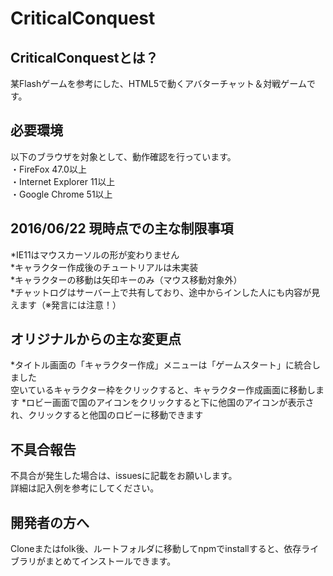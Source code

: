 # CriticalConquest
## CriticalConquestとは？
  某Flashゲームを参考にした、HTML5で動くアバターチャット＆対戦ゲームです。

## 必要環境
  以下のブラウザを対象として、動作確認を行っています。  
  ・FireFox 47.0以上  
  ・Internet Explorer 11以上  
  ・Google Chrome 51以上  

## 2016/06/22 現時点での主な制限事項
  *IE11はマウスカーソルの形が変わりません  
  *キャラクター作成後のチュートリアルは未実装  
  *キャラクターの移動は矢印キーのみ（マウス移動対象外）  
  *チャットログはサーバー上で共有しており、途中からインした人にも内容が見えます（※発言には注意！）  
## オリジナルからの主な変更点
  *タイトル画面の「キャラクター作成」メニューは「ゲームスタート」に統合しました  
  空いているキャラクター枠をクリックすると、キャラクター作成画面に移動します
  *ロビー画面で国のアイコンをクリックすると下に他国のアイコンが表示され、クリックすると他国のロビーに移動できます  

## 不具合報告
不具合が発生した場合は、issuesに記載をお願いします。  
  詳細は記入例を参考にしてください。  
  
## 開発者の方へ
  Cloneまたはfolk後、ルートフォルダに移動してnpmでinstallすると、依存ライブラリがまとめてインストールできます。  


